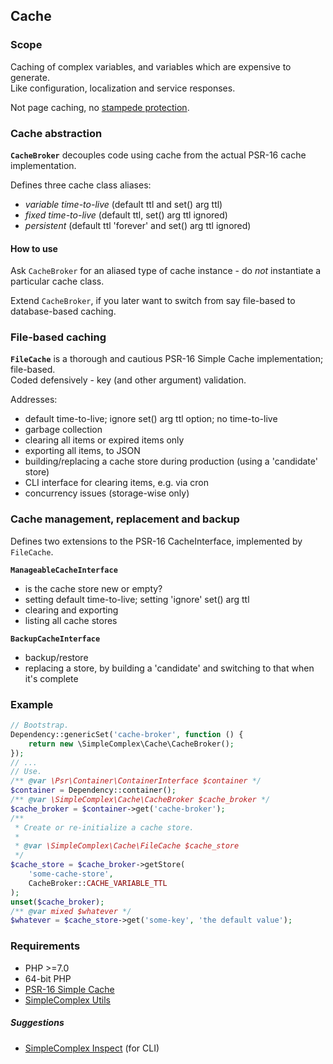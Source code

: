 ## Cache ##

### Scope ###

Caching of complex variables, and variables which are expensive to generate.  
Like configuration, localization and service responses.

Not page caching, no [stampede protection](https://en.wikipedia.org/wiki/Cache_stampede).

### Cache abstraction ###

**``` CacheBroker ```** decouples code using cache from the actual PSR-16 cache implementation.

Defines three cache class aliases:

- _variable time-to-live_ (default ttl and set() arg ttl)
- _fixed time-to-live_ (default ttl, set() arg ttl ignored)
- _persistent_ (default ttl 'forever' and set() arg ttl ignored)

#### How to use ####

Ask ``` CacheBroker ``` for an aliased type of cache instance - do _not_ instantiate a particular cache class.

Extend ``` CacheBroker ```, if you later want to switch from say file-based to database-based caching.

### File-based caching ###

**``` FileCache ```** is a thorough and cautious PSR-16 Simple Cache implementation; file-based.  
Coded defensively - key (and other argument) validation. 

Addresses:

- default time-to-live; ignore set() arg ttl option; no time-to-live
- garbage collection
- clearing all items or expired items only
- exporting all items, to JSON
- building/replacing a cache store during production (using a 'candidate' store)
- CLI interface for clearing items, e.g. via cron
- concurrency issues (storage-wise only)


### Cache management, replacement and backup ###

Defines two extensions to the PSR-16 CacheInterface, implemented by ``` FileCache ```.

**``` ManageableCacheInterface ```**  

- is the cache store new or empty?
- setting default time-to-live; setting 'ignore' set() arg ttl
- clearing and exporting
- listing all cache stores

**``` BackupCacheInterface ```**

- backup/restore
- replacing a store, by building a 'candidate' and switching to that when it's complete

### Example ###

```php
// Bootstrap.
Dependency::genericSet('cache-broker', function () {
    return new \SimpleComplex\Cache\CacheBroker();
});
// ...
// Use.
/** @var \Psr\Container\ContainerInterface $container */
$container = Dependency::container();
/** @var \SimpleComplex\Cache\CacheBroker $cache_broker */
$cache_broker = $container->get('cache-broker');
/**
 * Create or re-initialize a cache store.
 *
 * @var \SimpleComplex\Cache\FileCache $cache_store
 */
$cache_store = $cache_broker->getStore(
    'some-cache-store',
    CacheBroker::CACHE_VARIABLE_TTL
);
unset($cache_broker);
/** @var mixed $whatever */
$whatever = $cache_store->get('some-key', 'the default value');
```

### Requirements ###

- PHP >=7.0
- 64-bit PHP
- [PSR-16 Simple Cache](https://github.com/php-fig/simple-cache)
- [SimpleComplex Utils](https://github.com/simplecomplex/php-utils)

##### Suggestions #####

- [SimpleComplex Inspect](https://github.com/simplecomplex/inspect) (for CLI)
